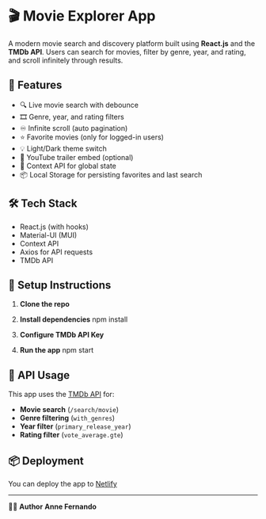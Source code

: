 # 🎬 Movie Explorer App

A modern movie search and discovery platform built using **React.js** and the **TMDb API**. Users can search for movies, filter by genre, year, and rating, and scroll infinitely through results.

## 🚀 Features

- 🔍 Live movie search with debounce
- 🎞️ Genre, year, and rating filters
- ♾️ Infinite scroll (auto pagination)
- ⭐ Favorite movies (only for logged-in users)
- 💡 Light/Dark theme switch
- 🎥 YouTube trailer embed (optional)
- 🧠 Context API for global state
- 📦 Local Storage for persisting favorites and last search

## 🛠️ Tech Stack

- React.js (with hooks)
- Material-UI (MUI)
- Context API
- Axios for API requests
- TMDb API

## 🔧 Setup Instructions

1. **Clone the repo**

2. **Install dependencies**
    npm install

3. **Configure TMDb API Key**

4. **Run the app**
    npm start


## 🔌 API Usage

This app uses the [TMDb API](https://developers.themoviedb.org/3) for:

- **Movie search** (`/search/movie`)
- **Genre filtering** (`with_genres`)
- **Year filter** (`primary_release_year`)
- **Rating filter** (`vote_average.gte`)

## 📦 Deployment

You can deploy the app to [Netlify](https://www.netlify.com/)

---

👨‍💻 **Author**
**Anne Fernando**  

